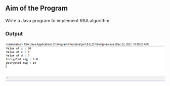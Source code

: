 ## Aim of the Program

Write a Java program to implement RSA algorithm


### Output
![output](Program-8_Output.png)

